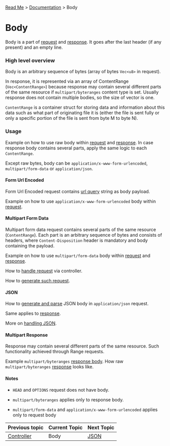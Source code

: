 [Read Me](https://github.com/bohdaq/rust-web-framework/blob/main/README.md) > [Documentation](https://github.com/bohdaq/rust-web-framework/tree/main/src/README.md) > Body 

# Body 
Body is a part of [request](https://github.com/bohdaq/rust-web-server/blob/754e18a94548df7f4fb1fcebf3a6caddefb862cf/src/request/mod.rs#L21) and [response](https://github.com/bohdaq/rust-web-server/blob/754e18a94548df7f4fb1fcebf3a6caddefb862cf/src/response/mod.rs#L28). It goes after the last header (if any present) and an empty line.

### High level overview
Body is an arbitrary sequence of bytes (array of bytes `Vec<u8>` in request).

In response, it is represented via an array of ContentRange (`Vec<ContentRange>`) because response may contain several different parts of the same resource if `multipart/byteranges` content type is set. Usually response does not contain multiple bodies, so the size of vector is one.

`ContentRange` is a container struct for storing data and information about this data such as what part of originating file it is (either the file is sent fully or only a specific portion of the file is sent from byte M to byte N).

### Usage

Example on how to use raw body within [request](https://github.com/bohdaq/rust-web-server/blob/c0300d300c823a7f795ed65f28cab19000f7db98/src/body/example/mod.rs#L11) and [response](https://github.com/bohdaq/rust-web-server/blob/c0300d300c823a7f795ed65f28cab19000f7db98/src/body/example/mod.rs#L28). In case response body contains several parts, apply the same logic to each `ContentRange`.

Except raw bytes, body can be `application/x-www-form-urlencoded`, `multipart/form-data` or `application/json`.

#### Form Url Encoded 

Form Url Encoded request contains [url query](https://en.wikipedia.org/wiki/Query_string) string as body payload.

Example on how to use `application/x-www-form-urlencoded` body within [request](https://github.com/bohdaq/rust-web-server/blob/754e18a94548df7f4fb1fcebf3a6caddefb862cf/src/body/example/mod.rs#L201).

#### Multipart Form Data

Multipart form data request contains several parts of the same resource (`ContentRange`). Each part is an arbitrary sequence of bytes and consists of headers, where `Content-Disposition` header is mandatory and body containing the payload.

Example on how to use `multipart/form-data` body within [request](https://github.com/bohdaq/rust-web-server/blob/754e18a94548df7f4fb1fcebf3a6caddefb862cf/src/body/example/mod.rs#L69) and [response](https://github.com/bohdaq/rust-web-server/blob/754e18a94548df7f4fb1fcebf3a6caddefb862cf/src/body/example/mod.rs#L126).

How to [handle request](https://github.com/bohdaq/rust-web-server/blob/754e18a94548df7f4fb1fcebf3a6caddefb862cf/src/app/controller/form/multipart_enctype_post_method/mod.rs#L13) via controller.

How to [generate such request](https://github.com/bohdaq/rust-web-server/blob/754e18a94548df7f4fb1fcebf3a6caddefb862cf/src/request/tests.rs#L243).

#### JSON

How to [generate and parse](https://github.com/bohdaq/rust-web-server/blob/754e18a94548df7f4fb1fcebf3a6caddefb862cf/src/body/example/mod.rs#L234) JSON body in `application/json` request.

Same applies to [response](https://github.com/bohdaq/rust-web-server/blob/2a704b8d9b1278c6b2f28c543802e0ca9d943462/src/body/example/mod.rs#L282).

More on [handling JSON](https://github.com/bohdaq/rust-web-server/tree/main/src/json).

#### Multipart Response
Response may contain several different parts of the same resource. Such functionality achieved through Range requests.

Example `multipart/byteranges` [response body](https://github.com/bohdaq/rust-web-server/blob/754e18a94548df7f4fb1fcebf3a6caddefb862cf/src/body/example/mod.rs#L340). How raw `multipart/byteranges` [response](https://github.com/bohdaq/rust-web-server/blob/754e18a94548df7f4fb1fcebf3a6caddefb862cf/src/response/example/response.multipart.txt#L1) looks like.

#### Notes
- `HEAD` and `OPTIONS` request does not have body.

- `multipart/byteranges` applies only to response body.
- `multipart/form-data` and `application/x-www-form-urlencoded` applies only to request body



Previous topic | Current Topic | Next Topic
--- |---------------| ---
[Controller](https://github.com/bohdaq/rust-web-server/tree/main/src/controller) | Body          | [JSON](https://github.com/bohdaq/rust-web-server/tree/main/src/json)

